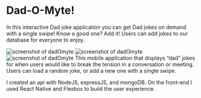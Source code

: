 # Dad-O-Myte!

In this interactive Dad joke application you can get Dad jokes on demand with a single swipe! Know a good one? Add it! Users can add jokes to our database for everyone to enjoy. 

![screenshot of dadOmyte]("assets/images/beer.png")
![screenshot of dadOmyte]("assets/images/stick.png")
![screenshot of dadOmyte]("assets/images/fractions.png")
This mobile application that displays “dad” jokes for when users would like to break the tension in a conversation or meeting. Users can load a random joke, or add a new one with a single swipe. 

I created an api with NodeJS, expressJS, and mongoDB. On the front-end I used React Native and Flexbox to build the user experience. 